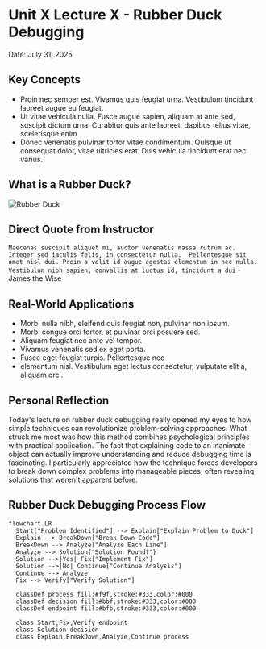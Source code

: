 # Unit X Lecture X - Rubber Duck Debugging

Date: July 31, 2025

## Key Concepts

- Proin nec semper est. Vivamus quis feugiat urna. Vestibulum tincidunt laoreet augue eu feugiat.
- Ut vitae vehicula nulla. Fusce augue sapien, aliquam at ante sed, suscipit dictum urna. Curabitur quis ante laoreet,
  dapibus tellus vitae, scelerisque enim
- Donec venenatis pulvinar tortor vitae condimentum. Quisque ut consequat dolor, vitae ultricies erat. Duis vehicula
  tincidunt erat nec varius.

## What is a Rubber Duck?

![Rubber Duck](./assets/duck.jpg)

## Direct Quote from Instructor

`
Maecenas suscipit aliquet mi, auctor venenatis massa rutrum ac. 
Integer sed iaculis felis, in consectetur nulla. 
Pellentesque sit amet nisl dui. Proin a velit id augue egestas elementum in nec nulla. 
Vestibulum nibh sapien, convallis at luctus id, tincidunt a dui
` - James the Wise

## Real-World Applications

* Morbi nulla nibh, eleifend quis feugiat non, pulvinar non ipsum. 
* Morbi congue orci tortor, et pulvinar orci posuere sed.
* Aliquam feugiat nec ante vel tempor. 
* Vivamus venenatis sed ex eget porta. 
* Fusce eget feugiat turpis. Pellentesque nec
* elementum nisl. Vestibulum eget lectus consectetur, vulputate elit a, aliquam orci.

## Personal Reflection

Today's lecture on rubber duck debugging really opened my eyes to how simple techniques can revolutionize
problem-solving approaches. What struck me most was how this method combines psychological principles with practical
application. The fact that explaining code to an inanimate object can actually improve understanding and reduce
debugging time is fascinating. I particularly appreciated how the technique forces developers to break down complex
problems into manageable pieces, often revealing solutions that weren't apparent before.

## Rubber Duck Debugging Process Flow

```mermaid
flowchart LR
  Start["Problem Identified"] --> Explain["Explain Problem to Duck"]
  Explain --> BreakDown["Break Down Code"]
  BreakDown --> Analyze["Analyze Each Line"]
  Analyze --> Solution{"Solution Found?"}
  Solution -->|Yes| Fix["Implement Fix"]
  Solution -->|No| Continue["Continue Analysis"]
  Continue --> Analyze
  Fix --> Verify["Verify Solution"]

  classDef process fill:#f9f,stroke:#333,color:#000
  classDef decision fill:#bbf,stroke:#333,color:#000
  classDef endpoint fill:#bfb,stroke:#333,color:#000

  class Start,Fix,Verify endpoint
  class Solution decision
  class Explain,BreakDown,Analyze,Continue process
```